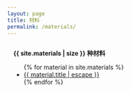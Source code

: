 ```yaml
---
layout: page
title: 材料
permalink: /materials/
---
```

<div style="padding: 1em;">
<span style="font-weight: bold;" >{{ site.materials | size }} 种材料</span>
<ul>
    {% for material in site.materials %}
    <li>
        <a href="{{ material.url | relative_url }}">{{ material.title | escape }}</a>
    </li>
    {% endfor %}
</ul>
</div>
